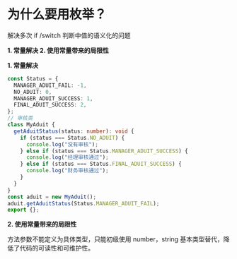# 为什么要用枚举？

解决多次 if /switch 判断中值的语义化的问题

**1. 常量解决 2. 使用常量带来的局限性**

**1. 常量解决**

```ts
const Status = {
  MANAGER_ADUIT_FAIL: -1,
  NO_ADUIT: 0,
  MANAGER_ADUIT_SUCCESS: 1,
  FINAL_ADUIT_SUCCESS: 2,
};
// 审核类
class MyAduit {
  getAduitStatus(status: number): void {
    if (status === Status.NO_ADUIT) {
      console.log("没有审核");
    } else if (status === Status.MANAGER_ADUIT_SUCCESS) {
      console.log("经理审核通过");
    } else if (status === Status.FINAL_ADUIT_SUCCESS) {
      console.log("财务审核通过");
    }
  }
}
const aduit = new MyAduit();
aduit.getAduitStatus(Status.MANAGER_ADUIT_FAIL);
export {};
```

**2. 使用常量带来的局限性**

方法参数不能定义为具体类型，只能初级使用 number，string 基本类型替代，降低了代码的可读性和可维护性。
